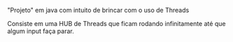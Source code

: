 "Projeto" em java com intuito de brincar com o uso de Threads

Consiste em uma HUB de Threads que ficam rodando infinitamente até que algum input faça parar.